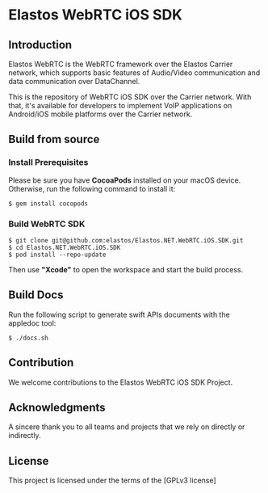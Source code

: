 Elastos WebRTC iOS SDK
=====================

## Introduction
Elastos WebRTC is the WebRTC framework over the Elastos Carrier network, which supports basic features of Audio/Video communication and data communication over DataChannel.

This is the repository of WebRTC iOS SDK over the Carrier network. With that, it's available for developers to implement VoIP applications on Android/iOS mobile platforms over the Carrier network.

## Build from source
### Install Prerequisites
Please be sure you have **CocoaPods** installed on your macOS device. Otherwise, run the following command to install it:
```shell
$ gem install cocopods
```

### Build WebRTC SDK
```shell
$ git clone git@github.com:elastos/Elastos.NET.WebRTC.iOS.SDK.git
$ cd Elastos.NET.WebRTC.iOS.SDK
$ pod install --repo-update
```
Then use **"Xcode"** to open the workspace and start the build process.

## Build Docs
Run the following script to generate swift APIs documents with the appledoc tool:
```shell
$ ./docs.sh
```

## Contribution
We welcome contributions to the Elastos WebRTC iOS SDK Project.

## Acknowledgments
A sincere thank you to all teams and projects that we rely on directly or indirectly.

## License
This project is licensed under the terms of the [GPLv3 license]

